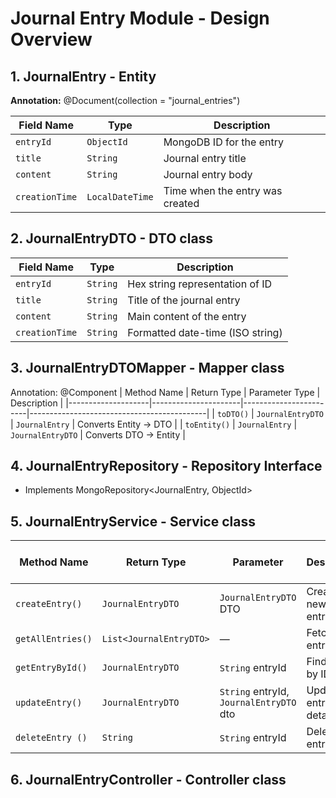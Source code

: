 
# Journal Entry Module - Design Overview

## 1. JournalEntry - Entity

 **Annotation:** @Document(collection = "journal_entries")

| Field Name     | Type             | Description                      |
|----------------|------------------|----------------------------------|
| `entryId`      | `ObjectId`       | MongoDB ID for the entry         |
| `title`        | `String`         | Journal entry title              |
| `content`      | `String`         | Journal entry body               |
| `creationTime` | `LocalDateTime`  | Time when the entry was created  |

## 2. JournalEntryDTO - DTO class


| Field Name     | Type          | Description                        |
|----------------|---------------|------------------------------------|
| `entryId`           | `String`      | Hex string representation of ID    |
| `title`        | `String`      | Title of the journal entry         |
| `content`      | `String`      | Main content of the entry          |
| `creationTime` | `String`      | Formatted date-time (ISO string)   |

## 3. JournalEntryDTOMapper - Mapper class

Annotation: @Component
| Method Name       | Return Type          | Parameter Type        | Description                                |
|--------------------|----------------------|------------------------|--------------------------------------------|
| `toDTO()`          | `JournalEntryDTO`    | `JournalEntry`         | Converts Entity → DTO                      |
| `toEntity()`       | `JournalEntry`       | `JournalEntryDTO`      | Converts DTO → Entity                      |

## 4. JournalEntryRepository - Repository Interface

- Implements MongoRepository<JournalEntry, ObjectId>

## 5. JournalEntryService - Service class

| Method Name | Return Type | Parameter  | Description | Repository method used |
|--------------|-------------|----------------|--------------|----------------------|
| `createEntry()`   | `JournalEntryDTO` | `JournalEntryDTO` DTO | Creates a new journal entry | `save()`|
| `getAllEntries()`   | `List<JournalEntryDTO>` | — | Fetches all entries | `findAll()` |
| `getEntryById()`  | `JournalEntryDTO` | `String` entryId | Finds entry by ID | `findById()` |
| `updateEntry()`   | `JournalEntryDTO` | `String` entryId, `JournalEntryDTO` dto | Updates entry details | `update()` |
| `deleteEntry ()`   | `String` | `String` entryId | Deletes entry by ID | `delete()` |

## 6. JournalEntryController - Controller class




